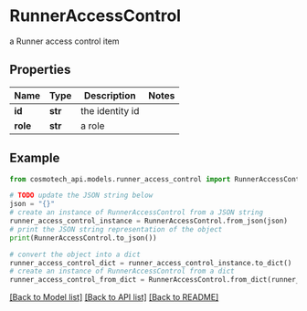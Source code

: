 # RunnerAccessControl

a Runner access control item

## Properties

Name | Type | Description | Notes
------------ | ------------- | ------------- | -------------
**id** | **str** | the identity id | 
**role** | **str** | a role | 

## Example

```python
from cosmotech_api.models.runner_access_control import RunnerAccessControl

# TODO update the JSON string below
json = "{}"
# create an instance of RunnerAccessControl from a JSON string
runner_access_control_instance = RunnerAccessControl.from_json(json)
# print the JSON string representation of the object
print(RunnerAccessControl.to_json())

# convert the object into a dict
runner_access_control_dict = runner_access_control_instance.to_dict()
# create an instance of RunnerAccessControl from a dict
runner_access_control_from_dict = RunnerAccessControl.from_dict(runner_access_control_dict)
```
[[Back to Model list]](../README.md#documentation-for-models) [[Back to API list]](../README.md#documentation-for-api-endpoints) [[Back to README]](../README.md)


